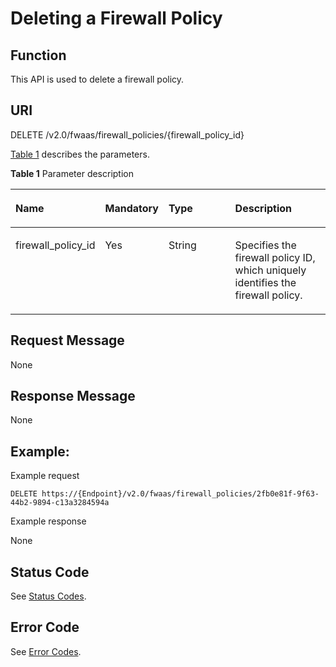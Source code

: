 # Deleting a Firewall Policy<a name="vpc_firewall_0010"></a>

## Function<a name="section2007643132549"></a>

This API is used to delete a firewall policy.

## URI<a name="section2168718132549"></a>

DELETE /v2.0/fwaas/firewall\_policies/\{firewall\_policy\_id\}

[Table 1](#table18880184689)  describes the parameters.

**Table  1**  Parameter description

<a name="table18880184689"></a>
<table><thead align="left"><tr id="row13968641385"><th class="cellrowborder" valign="top" width="22.222222222222225%" id="mcps1.2.5.1.1"><p id="p209684410817"><a name="p209684410817"></a><a name="p209684410817"></a><strong id="b842352706195711"><a name="b842352706195711"></a><a name="b842352706195711"></a>Name</strong></p>
</th>
<th class="cellrowborder" valign="top" width="14.14141414141414%" id="mcps1.2.5.1.2"><p id="p69681441386"><a name="p69681441386"></a><a name="p69681441386"></a><strong id="b84235270615219"><a name="b84235270615219"></a><a name="b84235270615219"></a>Mandatory</strong></p>
</th>
<th class="cellrowborder" valign="top" width="27.27272727272727%" id="mcps1.2.5.1.3"><p id="p1096813412811"><a name="p1096813412811"></a><a name="p1096813412811"></a><strong id="b842352706145623"><a name="b842352706145623"></a><a name="b842352706145623"></a>Type</strong></p>
</th>
<th class="cellrowborder" valign="top" width="36.36363636363636%" id="mcps1.2.5.1.4"><p id="p139686416813"><a name="p139686416813"></a><a name="p139686416813"></a><strong id="b8423527061645"><a name="b8423527061645"></a><a name="b8423527061645"></a>Description</strong></p>
</th>
</tr>
</thead>
<tbody><tr id="row19681041189"><td class="cellrowborder" valign="top" width="22.222222222222225%" headers="mcps1.2.5.1.1 "><p id="p1682422682817"><a name="p1682422682817"></a><a name="p1682422682817"></a>firewall_policy_id</p>
</td>
<td class="cellrowborder" valign="top" width="14.14141414141414%" headers="mcps1.2.5.1.2 "><p id="p1797015416817"><a name="p1797015416817"></a><a name="p1797015416817"></a>Yes</p>
</td>
<td class="cellrowborder" valign="top" width="27.27272727272727%" headers="mcps1.2.5.1.3 "><p id="p19701411813"><a name="p19701411813"></a><a name="p19701411813"></a>String</p>
</td>
<td class="cellrowborder" valign="top" width="36.36363636363636%" headers="mcps1.2.5.1.4 "><p id="p109701641488"><a name="p109701641488"></a><a name="p109701641488"></a>Specifies the firewall policy ID, which uniquely identifies the firewall policy.</p>
</td>
</tr>
</tbody>
</table>

## Request Message<a name="section31261317132549"></a>

None

## Response Message<a name="section40411496132549"></a>

None

## Example:<a name="section10091651132549"></a>

Example request

```
DELETE https://{Endpoint}/v2.0/fwaas/firewall_policies/2fb0e81f-9f63-44b2-9894-c13a3284594a
```

Example response

None

## Status Code<a name="section10470352390"></a>

See  [Status Codes](status-codes.md).

## Error Code<a name="section85821649202813"></a>

See  [Error Codes](error-codes.md).

